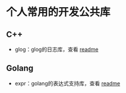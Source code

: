 # 个人常用的开发公共库

## C++
- glog：glog的日志库，查看 [readme](c++/glog/readme.md)


## Golang
- expr：golang的表达式支持库，查看 [readme](go/expr/readme.md)